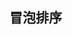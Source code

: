 <!--
 * @Description: 
 * @Author: liushuhao
 * @Date: 2021-02-01 19:38:51
 * @LastEditors: liushuhao
-->
## 冒泡排序